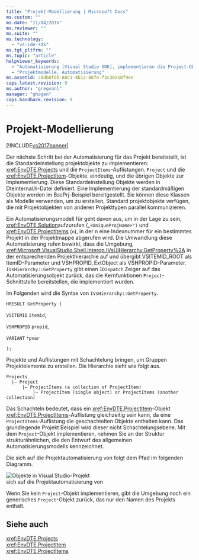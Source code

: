 ```yaml
---
title: "Projekt-Modellierung | Microsoft Docs"
ms.custom: ""
ms.date: "11/04/2016"
ms.reviewer: ""
ms.suite: ""
ms.technology: 
  - "vs-ide-sdk"
ms.tgt_pltfrm: ""
ms.topic: "article"
helpviewer_keywords: 
  - "Automatisierung [Visual Studio SDK], implementieren die Project-Objekte"
  - "Projektmodelle, Automatisierung"
ms.assetid: c8db8fdb-88c1-4b12-86fe-f3c30a18f9ee
caps.latest.revision: 9
ms.author: "gregvanl"
manager: "ghogen"
caps.handback.revision: 9
---
```

# Projekt-Modellierung
[!INCLUDE[vs2017banner](../../code-quality/includes/vs2017banner.md)]

Der nächste Schritt bei der Automatisierung für das Projekt bereitstellt, ist die Standardeinstellung projektobjekte zu implementieren: <xref:EnvDTE.Projects> und die `ProjectItems`\-Auflistungen. `Project` und die <xref:EnvDTE.ProjectItem>\-Objekte. eindeutig, und die übrigen Objekte zur Implementierung.  Diese Standardeinstellung Objekte werden in Dteinternal.h\-Datei definiert.  Eine Implementierung der standardmäßigen Objekte werden im BscPrj\-Beispiel bereitgestellt.  Sie können diese Klassen als Modelle verwenden, um zu erstellen, Standard projektobjekte verfügen, die mit Projektobjekten von anderen Projekttypen parallel kommunizieren.  
  
 Ein Automatisierungsmodell für geht davon aus, um in der Lage zu sein, <xref:EnvDTE.Solution>aufzurufen \(„`<UniqueProjName>")` und <xref:EnvDTE.ProjectItems> \(`n`\), in der n eine Indexnummer für ein bestimmtes Projekt in der Projektmappe abgerufen wird.  Die Umwandlung diese Automatisierung rufen bewirkt, dass die Umgebung, <xref:Microsoft.VisualStudio.Shell.Interop.IVsUIHierarchy.GetProperty%2A> in der entsprechenden Projekthierarchie auf und übergibt VSITEMID\_ROOT als ItemID\-Parameter und VSHPROPID\_ExtObject als VSHPROPID\-Parameter.  `IVsHierarchy::GetProperty` gibt einen `IDispatch` Zeiger auf das Automatisierungsobjekt zurück, das die Kernfunktionen `Project`\-Schnittstelle bereitstellen, die implementiert wurden.  
  
 Im Folgenden wird die Syntax von `IVsHierarchy::GetProperty`.  
  
 `HRESULT GetProperty (`  
  
 `VSITEMID` `itemid`,  
  
 `VSHPROPID` `propid`,  
  
 `VARIANT` `*pvar`  
  
 `);`  
  
 Projekte und Auflistungen mit Schachtelung bringen, um Gruppen Projektelemente zu erstellen.  Die Hierarchie sieht wie folgt aus.  
  
```  
Projects  
  |– Project  
      |– ProjectItems (a collection of ProjectItem)  
          |– ProjectItem (single object) or ProjectItems (another collection)  
```  
  
 Das Schachteln bedeutet, dass ein <xref:EnvDTE.ProjectItem>\-Objekt <xref:EnvDTE.ProjectItems>\-Auflistung gleichzeitig sein kann, da eine `ProjectItems`\-Auflistung die geschachtelten Objekte enthalten kann.  Das grundlegende Projekt Beispiel wird dieser nicht Schachtelungsebene.  Mit dem `Project`\-Objekt implementieren, nehmen Sie an der Struktur strukturähnlichen, die den Entwurf des allgemeinen Automatisierungsmodells kennzeichnet.  
  
 Die sich auf die Projektautomatisierung von folgt dem Pfad im folgenden Diagramm.  
  
 ![Objekte in Visual Studio&#45;Projekt](../../extensibility/internals/media/projectobjects.png "ProjectObjects")  
sich auf die Projektautomatisierung von  
  
 Wenn Sie kein `Project`\-Objekt implementieren, gibt die Umgebung noch ein generisches `Project`\-Objekt zurück, das nur den Namen des Projekts enthält.  
  
## Siehe auch  
 <xref:EnvDTE.Projects>   
 <xref:EnvDTE.ProjectItem>   
 <xref:EnvDTE.ProjectItems>